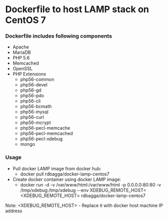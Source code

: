 # Dockerfile to host LAMP stack on CentOS 7 #

### Dockerfile includes following components ###

* Apache
* MariaDB
* PHP 5.6
* Memcached
* OpenSSL
* PHP Extensions
  * php56-common
  * php56-devel
  * php56-gd
  * php56-pdo
  * php56-cli
  * php56-bcmath
  * php56-mysql
  * php56-curl
  * php56-mcrypt
  * php56-pecl-memcache
  * php56-pecl-memcached
  * php56-pecl-xdebug
  * mongo

### Usage ###

* Pull docker LAMP image from docker hub:
  * docker pull rdbagga/docker-lamp-centos7
* Create docker container using docker LAMP image:
  * docker run -d -v /var/www/html:/var/www/html -p 0.0.0.0:80:80 -v /tmp/xdebug:/tmp/xdebug --env XDEBUG_REMOTE_HOST=<XDEBUG_REMOTE_HOST> rdbagga/docker-lamp-centos7

Note: <XDEBUG_REMOTE_HOST> - Replace it with docker host machine IP address

